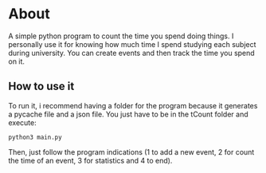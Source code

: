 # About
A simple python program to count the time you spend doing things. I personally use it for knowing how much time I spend studying each subject during university. You can create events and then track the time you spend on it.

## How to use it
To run it, i recommend having a folder for the program because it generates a pycache file and a json file. You just have to be in the tCount folder and execute:
```
python3 main.py
```
Then, just follow the program indications (1 to add a new event, 2 for count the time of an event, 3 for statistics and 4 to end).
